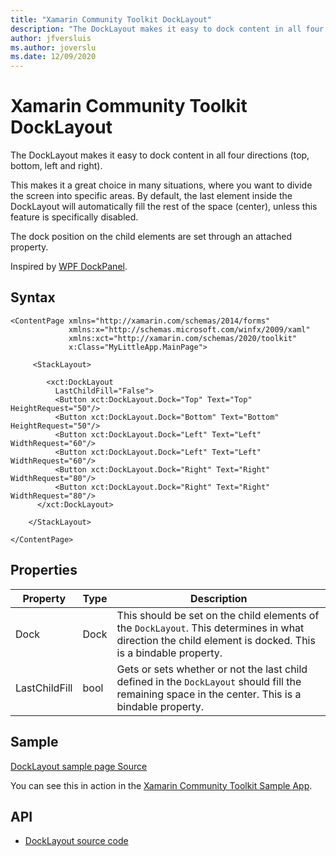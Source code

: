 ```yaml
---
title: "Xamarin Community Toolkit DockLayout"
description: "The DockLayout makes it easy to dock content in all four directions (top, bottom, left and right)."
author: jfversluis
ms.author: joverslu
ms.date: 12/09/2020
---
```


# Xamarin Community Toolkit DockLayout

The DockLayout makes it easy to dock content in all four directions (top, bottom, left and right).

This makes it a great choice in many situations, where you want to divide the screen into specific areas. By default, the last element inside the DockLayout will automatically fill the rest of the space (center), unless this feature is specifically disabled.

The dock position on the child elements are set through an attached property.

Inspired by [WPF DockPanel](xref:System.Windows.Controls.DockPanel).

## Syntax

```xaml
<ContentPage xmlns="http://xamarin.com/schemas/2014/forms"
             xmlns:x="http://schemas.microsoft.com/winfx/2009/xaml"
             xmlns:xct="http://xamarin.com/schemas/2020/toolkit"
             x:Class="MyLittleApp.MainPage">

     <StackLayout>

        <xct:DockLayout
          LastChildFill="False">
          <Button xct:DockLayout.Dock="Top" Text="Top" HeightRequest="50"/>
          <Button xct:DockLayout.Dock="Bottom" Text="Bottom" HeightRequest="50"/>
          <Button xct:DockLayout.Dock="Left" Text="Left" WidthRequest="60"/>
          <Button xct:DockLayout.Dock="Left" Text="Left" WidthRequest="60"/>
          <Button xct:DockLayout.Dock="Right" Text="Right" WidthRequest="80"/>
          <Button xct:DockLayout.Dock="Right" Text="Right" WidthRequest="80"/>
      </xct:DockLayout>

    </StackLayout>

</ContentPage>
```

## Properties

|Property  |Type  |Description  |
|---------|---------|---------|
| Dock | Dock | This should be set on the child elements of the `DockLayout`. This determines in what direction the child element is docked. This is a bindable property.  |
| LastChildFill | bool | Gets or sets whether or not the last child defined in the `DockLayout` should fill the remaining space in the center. This is a bindable property. |

## Sample

[DockLayout sample page Source](https://github.com/xamarin/XamarinCommunityToolkit/blob/main/samples/XCT.Sample/Pages/Views/DockLayoutPage.xaml)

You can see this in action in the [Xamarin Community Toolkit Sample App](https://github.com/xamarin/XamarinCommunityToolkit).

## API

* [DockLayout source code](https://github.com/xamarin/XamarinCommunityToolkit/blob/main/src/CommunityToolkit/Xamarin.CommunityToolkit/Views/DockLayout/DockLayout.shared.cs)
